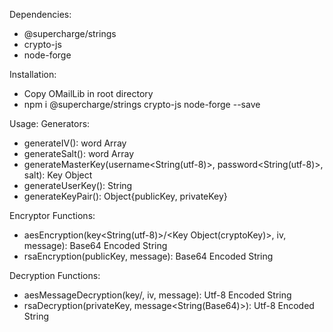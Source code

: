 Dependencies:

- @supercharge/strings
- crypto-js
- node-forge

Installation:

- Copy OMailLib in root directory
- npm i @supercharge/strings crypto-js node-forge --save

Usage:
Generators:

- generateIV(): word Array
- generateSalt(): word Array
- generateMasterKey(username<String(utf-8)>, password<String(utf-8)>, salt<Word Array>): Key Object
- generateUserKey(): String
- generateKeyPair(): Object{publicKey<String>, privateKey<String>}

Encryptor Functions:

- aesEncryption(key<String(utf-8)>/<Key Object(cryptoKey)>, iv<Word Array>, message<String>): Base64 Encoded String
- rsaEncryption(publicKey<String>, message<String>): Base64 Encoded String

Decryption Functions:

- aesMessageDecryption(key<String>/<Key Object>, iv<Word Array>, message<String>): Utf-8 Encoded String
- rsaDecryption(privateKey<String>, message<String(Base64)>): Utf-8 Encoded String
